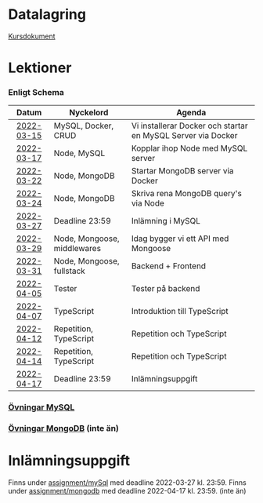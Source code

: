 # Datalagring

[Kursdokument](Datalagring.pdf)

# Lektioner

### Enligt Schema

|      Datum       | Nyckelord                   | Agenda                                                       |
|:----------------:|-----------------------------|--------------------------------------------------------------|
| [2022-03-15][1]  | MySQL, Docker, CRUD         | Vi installerar Docker och startar en MySQL Server via Docker |
| [2022-03-17][2]  | Node, MySQL                 | Kopplar ihop Node med MySQL server                           |
| [2022-03-22][3]  | Node, MongoDB               | Startar MongoDB server via Docker                            |
| [2022-03-24][4]  | Node, MongoDB               | Skriva rena MongoDB query's via Node                         |
| [2022-03-27][11] | Deadline 23:59              | Inlämning i MySQL                                            |
| [2022-03-29][5]  | Node, Mongoose, middlewares | Idag bygger vi ett API med Mongoose                          |
| [2022-03-31][6]  | Node, Mongoose, fullstack   | Backend + Frontend                                           |
| [2022-04-05][7]  | Tester                      | Tester på backend                                            |
| [2022-04-07][8]  | TypeScript                  | Introduktion till TypeScript                                 |
| [2022-04-12][9]  | Repetition, TypeScript      | Repetition och TypeScript                                    |
| [2022-04-14][10] | Repetition, TypeScript      | Repetition och TypeScript                                    |
| [2022-04-17][12] | Deadline 23:59              | Inlämningsuppgift                                            |

### [Övningar MySQL](exercises/mysql)
### [Övningar MongoDB](exercises/mongodb) (inte än)

# Inlämningsuppgift

Finns under [assignment/mySql][11] med deadline 2022-03-27 kl. 23:59.
Finns under [assignment/mongodb][12] med deadline 2022-04-17 kl. 23:59. (inte än)

[1]: lektioner/2022-03-15/
[2]: lektioner/2022-03-17/
[3]: lektioner/2022-03-22/
[4]: lektioner/2022-03-24/
[5]: lektioner/2022-03-29/
[6]: lektioner/2022-03-31/
[7]: lektioner/2022-04-05/
[8]: lektioner/2022-04-07/
[9]: lektioner/2022-04-12/
[10]: lektioner/2022-04-14/

[11]: assignment/mySql
[12]: assignment/mongoDb

